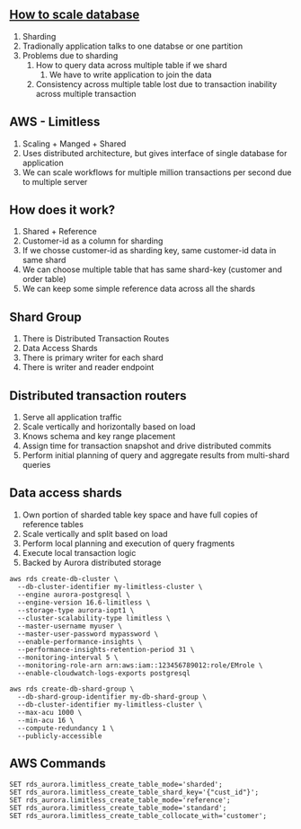 ## [How to scale database](https://www.youtube.com/watch?v=a9FfjuVJ9d8)
1. Sharding
2. Tradionally application talks to one databse or one partition
3. Problems due to sharding
   1. How to query data across multiple table if we shard
      1. We have to write application to join the data
   1. Consistency across multiple table lost due to  transaction inability across multiple transaction

## AWS - Limitless
1. Scaling + Manged + Shared
2. Uses distributed architecture, but gives interface of single database for application
3. We can scale workflows for multiple million transactions per second due to multiple server

## How does it work?
1. Shared + Reference
2. Customer-id as a column for sharding
3. If we chosse customer-id as sharding key, same customer-id data in same shard
4. We can choose multiple table that has same shard-key (customer and order table)
5. We can keep some simple reference data across all the shards

## Shard Group
1. There is Distributed Transaction Routes
2. Data Access Shards
3. There is primary writer for each shard
4. There is writer and reader endpoint

## Distributed transaction routers
1. Serve all application traffic
2. Scale vertically and horizontally based on load
3. Knows schema and key range placement
4. Assign time for transaction snapshot and drive distributed commits
5. Perform initial planning of query and aggregate results from multi-shard queries


## Data access shards
1. Own portion of sharded table key space and have full copies of reference tables
2. Scale vertically and split based on load
3. Perform local planning and execution of query fragments
4. Execute local transaction logic
5. Backed by Aurora distributed storage

```
aws rds create-db-cluster \
  --db-cluster-identifier my-limitless-cluster \
  --engine aurora-postgresql \
  --engine-version 16.6-limitless \
  --storage-type aurora-iopt1 \
  --cluster-scalability-type limitless \
  --master-username myuser \
  --master-user-password mypassword \
  --enable-performance-insights \
  --performance-insights-retention-period 31 \
  --monitoring-interval 5 \
  --monitoring-role-arn arn:aws:iam::123456789012:role/EMrole \
  --enable-cloudwatch-logs-exports postgresql
```

```
aws rds create-db-shard-group \
  --db-shard-group-identifier my-db-shard-group \
  --db-cluster-identifier my-limitless-cluster \
  --max-acu 1000 \
  --min-acu 16 \
  --compute-redundancy 1 \
  --publicly-accessible
```

## AWS Commands
```
SET rds_aurora.limitless_create_table_mode='sharded';
SET rds_aurora.limitless_create_table_shard_key='{"cust_id"}';
SET rds_aurora.limitless_create_table_mode='reference';
SET rds_aurora.limitless_create_table_mode='standard';
SET rds_aurora.limitless_create_table_collocate_with='customer';
```
